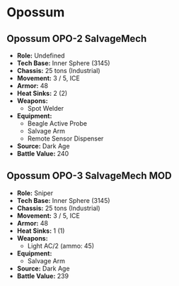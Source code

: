 # Opossum
## Opossum OPO-2 SalvageMech
- **Role:** Undefined
- **Tech Base:** Inner Sphere (3145)
- **Chassis:** 25 tons (Industrial)
- **Movement:** 3 / 5, ICE
- **Armor:** 48
- **Heat Sinks:** 2 (2)
- **Weapons:**
  - Spot Welder
- **Equipment:**
  - Beagle Active Probe
  - Salvage Arm
  - Remote Sensor Dispenser
- **Source:** Dark Age
- **Battle Value:** 240

## Opossum OPO-3 SalvageMech MOD
- **Role:** Sniper
- **Tech Base:** Inner Sphere (3145)
- **Chassis:** 25 tons (Industrial)
- **Movement:** 3 / 5, ICE
- **Armor:** 48
- **Heat Sinks:** 1 (1)
- **Weapons:**
  - Light AC/2 (ammo: 45)
- **Equipment:**
  - Salvage Arm
- **Source:** Dark Age
- **Battle Value:** 239

